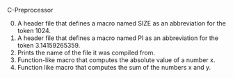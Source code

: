 C-Preprocessor

0. A header file that defines a macro named SIZE as an abbreviation for the token 1024.
1. A header file that defines a macro named PI as an abbreviation for the token 3.14159265359.
2. Prints the name of the file it was compiled from.
3. Function-like macro that computes the absolute value of a number x.
4. Function like macro that computes the sum of the numbers x and y.